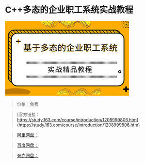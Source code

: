 # C++多态的企业职工系统实战教程

![img](../../../assets/study163/free/99f2064919f9451aab99f29f814662be.jpg)

> 价格：免费

> [官方链接：https://study.163.com/course/introduction/1208999806.htm](https://study.163.com/course/introduction/1208999806.htm)

> [阿里网盘：]()

> [百度网盘：]()

> [夸克网盘：]()
